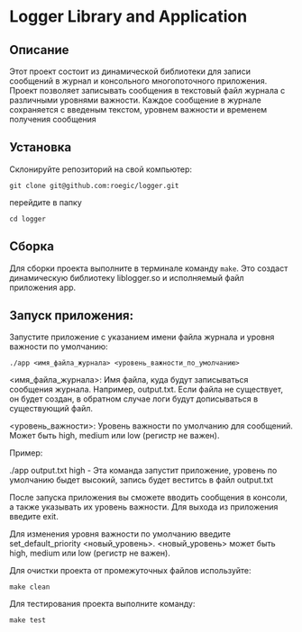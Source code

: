 # Logger Library and Application

## Описание

Этот проект состоит из динамической библиотеки для записи сообщений в журнал и консольного многопоточного приложения. Проект позволяет записывать сообщения в текстовый файл журнала с различными уровнями важности. Каждое сообщение в журнале сохраняется с введеным текстом, уровнем важности и временем получения сообщения

## Установка
Склонируйте репозиторий на свой компьютер:

`git clone git@github.com:roegic/logger.git`

перейдите в папку

`cd logger`

## Сборка

Для сборки проекта выполните в терминале команду `make`. Это создаст динамическую библиотеку liblogger.so и исполняемый файл приложения app.

## Запуск приложения:
Запустите приложение с указанием имени файла журнала и уровня важности по умолчанию:

`./app <имя_файла_журнала> <уровень_важности_по_умолчанию>`

<имя_файла_журнала>: Имя файла, куда будут записываться сообщения журнала. Например, output.txt. Если файла не существует, он будет создан, в обратном случае логи будут дописываться в существующий файл.

<уровень_важности>: Уровень важности по умолчанию для сообщений. Может быть high, medium или low (регистр не важен).

Пример:

./app output.txt high - Эта команда запустит приложение, уровень по умолчанию быдет высокий, запись будет веститсь в файл output.txt

После запуска приложения вы сможете вводить сообщения в консоли, а также указывать их уровень важности. Для выхода из приложения введите exit.

Для изменения уровня важности по умолчанию введите set_default_priority <новый_уровень>. <новый_уровень> может быть high, medium или low (регистр не важен).

Для очистки проекта от промежуточных файлов используйте:

`make clean` 

Для тестирования проекта выполните команду:

`make test` 

